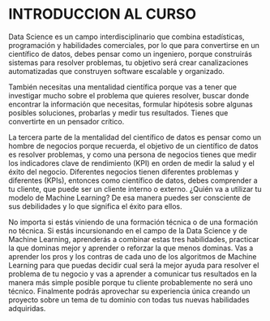 # INTRODUCCION AL CURSO                                

Data Science es un campo interdisciplinario que combina estadísticas, programación y habilidades comerciales, por lo que para convertirse en un científico de datos, debes pensar como un ingeniero, porque construirás sistemas para resolver problemas, tu objetivo será crear canalizaciones automatizadas que construyen software escalable y organizado.

También necesitas una mentalidad científica porque vas a tener que investigar mucho sobre el problema que quieres resolver, buscar donde encontrar la información que necesitas, formular hipótesis sobre algunas posibles soluciones, probarlas y medir tus resultados. Tienes que convertirte en un pensador crítico.

La tercera parte de la mentalidad del científico de datos es pensar como un hombre de negocios porque recuerda, el objetivo de un científico de datos es resolver problemas, y como una persona de negocios tienes que medir los indicadores clave de rendimiento (KPI) en orden de medir la salud y el éxito del negocio. Diferentes negocios tienen diferentes problemas y diferentes (KPIs), entonces como científico de datos, debes comprender a tu cliente, que puede ser un cliente interno o externo. ¿Quién va a utilizar tu modelo de Machine Learning? De esa manera puedes ser consciente de sus debilidades y lo que significa el éxito para ellos.

No importa si estás viniendo de una formación técnica o de una formación no técnica. Si estás incursionando en el campo de la Data Science y de Machine Learning, aprenderás a combinar estas tres habilidades, practicar la que dominas mejor y aprender o reforzar la que menos dominas. Vas a aprender los pros y los contras de cada uno de los algoritmos de Machine Learning para que puedas decidir cual será la mejor ayuda para resolver el problema de tu negocio y vas a aprender a comunicar tus resultados en la manera más simple posible porque tu cliente probablemente no será uno técnico. Finalmente podrás aprovechar su experiencia única creando un proyecto sobre un tema de tu dominio con todas tus nuevas habilidades adquiridas.
